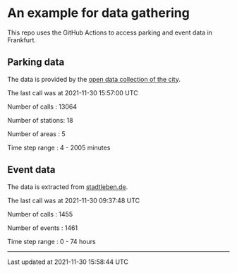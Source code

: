 # An example for data gathering

This repo uses the GitHub Actions to access parking and event data in Frankfurt.

## Parking data
The data is provided by the [open data collection of the city](https://www.offenedaten.frankfurt.de/).

The last call was at 2021-11-30 15:57:00 UTC

Number of calls   : 13064

Number of stations:    18

Number of areas   :     5

Time step range   :     4 -  2005 minutes


## Event data
The data is extracted from [stadtleben.de](https://stadtleben.de/frankfurt/).

The last call was at 2021-11-30 09:37:48 UTC

Number of calls   : 1455

Number of events  : 1461

Time step range   :    0 -   74 hours


----

Last updated at 2021-11-30 15:58:44 UTC
